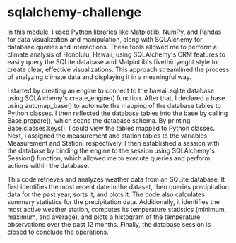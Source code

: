 # sqlalchemy-challenge

In this module, I used Python libraries like Matplotlib, NumPy, and Pandas for data visualization and manipulation, along with SQLAlchemy for database queries and interactions. These tools allowed me to perform a climate analysis of Honolulu, Hawaii, using SQLAlchemy's ORM features to easily query the SQLite database and Matplotlib's fivethirtyeight style to create clear, effective visualizations. This approach streamlined the process of analyzing climate data and displaying it in a meaningful way.

I started by creating an engine to connect to the hawaii.sqlite database using SQLAlchemy's create_engine() function. After that, I declared a base using automap_base() to automate the mapping of the database tables to Python classes. I then reflected the database tables into the base by calling Base.prepare(), which scans the database schema. By printing Base.classes.keys(), I could view the tables mapped to Python classes. Next, I assigned the measurement and station tables to the variables Measurement and Station, respectively. I then established a session with the database by binding the engine to the session using SQLAlchemy's Session() function, which allowed me to execute queries and perform actions within the database.

This code retrieves and analyzes weather data from an SQLite database. It first identifies the most recent date in the dataset, then queries precipitation data for the past year, sorts it, and plots it. The code also calculates summary statistics for the precipitation data. Additionally, it identifies the most active weather station, computes its temperature statistics (minimum, maximum, and average), and plots a histogram of the temperature observations over the past 12 months. Finally, the database session is closed to conclude the operations.
